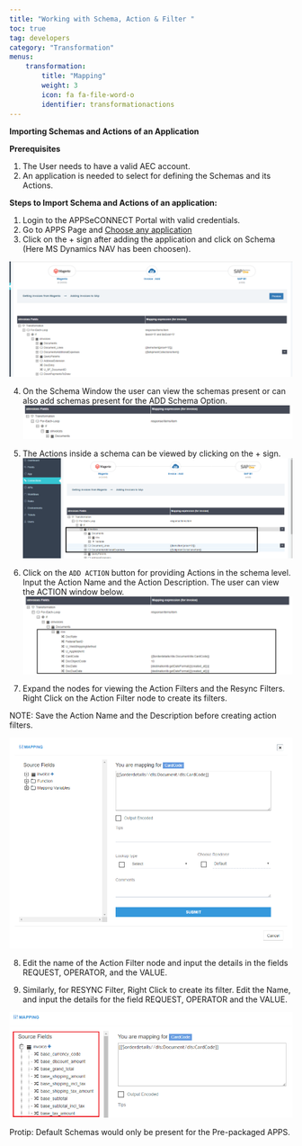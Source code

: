 ```yaml
---
title: "Working with Schema, Action & Filter "
toc: true
tag: developers
category: "Transformation"
menus: 
    transformation:
        title: "Mapping"
        weight: 3
        icon: fa fa-file-word-o
        identifier: transformationactions
---
```


**Importing Schemas and Actions of an Application**

**Prerequisites**

1.	The User needs to have a valid AEC account.
2.	An application is needed to select for defining the Schemas and its Actions.

**Steps to Import Schema and Actions of an application:**

1.	Login to the APPSeCONNECT Portal with valid credentials.
2.  Go to APPS Page and [Choose any application]()
3.  Click on the + sign after adding the application and click on Schema 
    (Here MS Dynamics NAV has been choosen). 

![attributemapping1](/staticfiles/Transformation/media/attributemapping1.png)

4. On the Schema Window the user can view the schemas present or can also add schemas present for the ADD Schema Option.
![attributemapping2](/staticfiles/Transformation/media/attributemapping2.png)

5.	The Actions inside a schema can be viewed by clicking on the + sign. 
![attributemapping3](/staticfiles/Transformation/media/attributemapping3.png)

6.	Click on the `ADD ACTION` button for providing Actions in the schema level. 
    Input the Action Name and the Action Description. The user can view the ACTION window below.
![attributemapping4](/staticfiles/Transformation/media/attributemapping4.png)

7. Expand the nodes for viewing the Action Filters and the Resync Filters. Right Click on the Action Filter node to create its filters.

NOTE: Save the Action Name and the Description before creating action filters.

![attributemapping5](/staticfiles/Transformation/media/attributemapping5.png)

8.	Edit the name of the Action Filter node and input the details in the fields REQUEST, OPERATOR, and the VALUE.

9.	Similarly, for RESYNC Filter, Right Click to create its filter. Edit the Name, and input the details for the field REQUEST, OPERATOR and the VALUE.

![attributemapping6](/staticfiles/Transformation/media/attributemapping6.png)

Protip: Default Schemas would only be present for the Pre-packaged APPS.